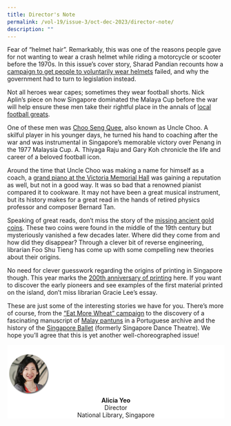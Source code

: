 ```yaml
---
title: Director's Note
permalink: /vol-19/issue-3/oct-dec-2023/director-note/
description: ""
---
```

Fear of “helmet hair”. Remarkably, this was one of the reasons people gave for not wanting to wear a crash helmet while riding a motorcycle or scooter before the 1970s. In this issue’s cover story, Sharad Pandian recounts how a [campaign to get people to voluntarily wear helmets](/vol-19/issue-3/oct-dec-2023/crash-helmets-mandatory/) failed, and why the government had to turn to legislation instead.

Not all heroes wear capes; sometimes they wear football shorts. Nick Aplin’s piece on how Singapore dominated the Malaya Cup before the war will help ensure these men take their rightful place in the annals of [local football greats](/vol-19/issue-3/oct-dec-2023/malaya-cup-football-heroes/).

One of these men was [Choo Seng Quee](/vol-19/issue-3/oct-dec-2023/choo-seng-quee-football-coach/), also known as Uncle Choo. A skilful player in his younger days, he turned his hand to coaching after the war and was instrumental in Singapore’s memorable victory over Penang in the 1977 Malaysia Cup. A. Thiyaga Raju and Gary Koh chronicle the life and career of a beloved football icon.

Around the time that Uncle Choo was making a name for himself as a coach, a [grand piano at the Victoria Memorial Hall](/vol-19/issue-3/oct-dec-2023/chappell-steinway-piano/) was gaining a reputation as well, but not in a good way. It was so bad that a renowned pianist compared it to cookware. It may not have been a great musical instrument, but its history makes for a great read in the hands of retired physics professor and composer Bernard Tan.

Speaking of great reads, don’t miss the story of the [missing ancient gold coins](/vol-19/issue-3/oct-dec-2023/acehnese-chinese-gold-coins/). These two coins were found in the middle of the 19th century but mysteriously vanished a few decades later. Where did they come from and how did they disappear? Through a clever bit of reverse engineering, librarian Foo Shu Tieng has come up with some compelling new theories about their origins.

No need for clever guesswork regarding the origins of printing in Singapore though. This year marks the [200th anniversary of printing](/vol-19/issue-3/oct-dec-2023/singapore-early-printing/) here. If you want to discover the early pioneers and see examples of the first material printed on the island, don’t miss librarian Gracie Lee’s essay.

These are just some of the interesting stories we have for you. There’s more of course, from the [“Eat More Wheat” campaign](/vol-19/issue-3/oct-dec-2023/eat-more-wheat-campaign/)&nbsp;to the discovery of a fascinating manuscript of [Malay pantuns](/vol-19/issue-3/oct-dec-2023/malay-portuguese-pantuns/) in a Portuguese archive and the history of the [Singapore Ballet](/vol-19/issue-3/oct-dec-2023/singapore-dance-theatre-ballet/) (formerly Singapore Dance Theatre). We hope you’ll agree that this is yet another well-choreographed issue!


<div style="background-color: white;">
<br>
<img src="/images/vol-17-issue-3/Director.png" style="width: 100px; height: 100px;">
<center><b>Alicia Yeo</b><br>Director<br>National Library, Singapore</center>
</div>